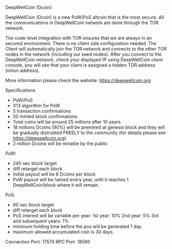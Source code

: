 DeepWellCoin (Dcoin)

DeepWellCoin (Dcoin) is a new PoW/PoS altcoin that is the most secure. All the communications in DeepWellCoin network are done through the TOR network. 

The code-level integration with TOR ensures that we are always in an secured environment. There is no client side configuration needed. The Client will automatically join the TOR network and connects to the other TOR nodes in the network (including our seed nodes). After you connect to the DeepWellCoin network, check your displayed IP using DeepWellCoin client console, you will see that your client is assigned a hidden TOR address (onion address). 

More information please check the website: https://deepwellcoin.org


Specifications

- PoW/PoS 
- X13 algorithm for PoW
- 5 transaction confirmations 
- 50 minted block confirmations
- Total coins will be around 25 millions after 10 years.
- 18 millions Dcoins (90%) will be premined at genesis block and they will be gradually distrubted FREELY to the community (for details please see https://deepwellcoin.org)
- 2 million Dcoins will be minable by the public

PoW:
- 240 sec block target
- diff retarget each block
- Initial payout will be 8 Dcoins per block
- PoW payout will be halved every year, until it reaches 1 DeepWellCoin/block where it will remain.

PoS:
- 60 sec block target
- diff retarget each block
- PoS interest will be variable per year:
	1st year: 10%
	2nd year: 5%
	3rd and subsequent years: 1%
- minimum holding time before the pos will be generated 1 day.
- maximum allowed accumulated coin is 30 days.

Connection Port: 17570
RPC Port: 18580
